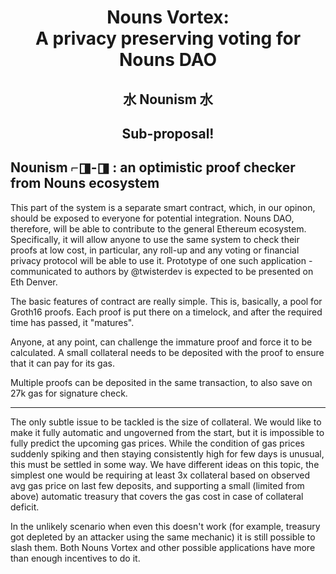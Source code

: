 # <div align="center">Nouns Vortex: <br/>A privacy preserving voting for Nouns DAO</div>

## <div align="center">水 Nounism 水</div>

## <div align="center"> Sub-proposal! </div>
## Nounism ⌐◨-◨ : an optimistic proof checker from Nouns ecosystem

This part of the system is a separate smart contract, which, in our opinon, should be exposed to everyone for potential integration. Nouns DAO, therefore, will be able to contribute to the general Ethereum ecosystem. Specifically, it will allow anyone to use the same system to check their proofs at low cost, in particular, any roll-up and any voting or financial privacy protocol will be able to use it. Prototype of one such application - communicated to authors by @twisterdev is expected to be presented on Eth Denver.

The basic features of contract are really simple. This is, basically, a pool for Groth16 proofs. Each proof is put there on a timelock, and after the required time has passed, it "matures".

Anyone, at any point, can challenge the immature proof and force it to be calculated. A small collateral needs to be deposited with the proof to ensure that it can pay for its gas.

Multiple proofs can be deposited in the same transaction, to also save on 27k gas for signature check.

---

The only subtle issue to be tackled is the size of collateral. We would like to make it fully automatic and ungoverned from the start, but it is impossible to fully predict the upcoming gas prices. While the condition of gas prices suddenly spiking and then staying consistently high for few days is unusual, this must be settled in some way. We have different ideas on this topic, the simplest one would be requiring at least 3x collateral based on observed avg gas price on last few deposits, and supporting a small (limited from above) automatic treasury that covers the gas cost in case of collateral deficit.

In the unlikely scenario when even this doesn't work (for example, treasury got depleted by an attacker using the same mechanic) it is still possible to slash them. Both Nouns Vortex and other possible applications have more than enough incentives to do it.